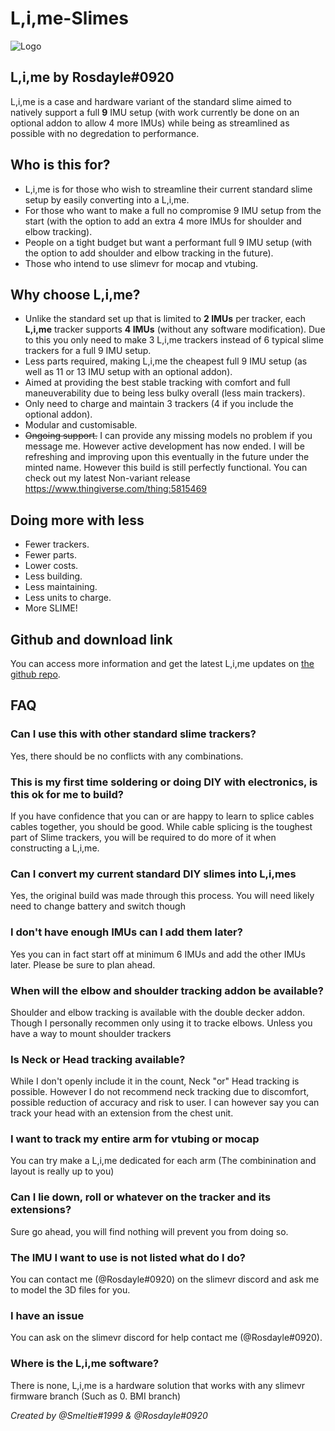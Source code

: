 # L,i,me-Slimes

![Logo](https://i.gyazo.com/7941d6748db107002712ad53378ea480.png)

## L,i,me by Rosdayle#0920
L,i,me is a case and hardware variant of the standard slime aimed to natively support a full **9** IMU setup (with work currently be done on an optional addon to allow 4 more IMUs) while being as streamlined as possible with no degredation to performance.


## Who is this for?
- L,i,me is for those who wish to streamline their current standard slime setup by easily converting into a L,i,me.
- For those who want to make a full no compromise 9 IMU setup from the start (with the option to add an extra 4 more IMUs for shoulder and elbow tracking).
- People on a tight budget but want a performant full 9 IMU setup (with the option to add shoulder and elbow tracking in the future).
- Those who intend to use slimevr for mocap and vtubing.

## Why choose L,i,me?
- Unlike the standard set up that is limited to **2 IMUs** per tracker, each **L,i,me** tracker supports **4 IMUs** (without any software modification). Due to this you only need to make 3 L,i,me trackers instead of 6 typical slime trackers for a full 9 IMU setup.
- Less parts required, making L,i,me the cheapest full 9 IMU setup (as well as 11 or 13 IMU setup with an optional addon).
- Aimed at providing the best stable tracking with comfort and full maneuverability due to being less bulky overall (less main trackers).
- Only need to charge and maintain 3 trackers (4 if you include the optional addon).
- Modular and customisable.
- ~~Ongoing support.~~ I can provide any missing models no problem if you message me. However active development has now ended. I will be refreshing and improving upon  this eventually in the future under the minted name. However this build is still perfectly functional. You can check out my latest Non-variant release https://www.thingiverse.com/thing:5815469

## Doing more with less
- Fewer trackers.
- Fewer parts.
- Lower costs.
- Less building.
- Less maintaining.
- Less units to charge.
- More SLIME!

## Github and download link
You can access more information and get the latest L,i,me updates on [the github repo](https://github.com/Rosdayle/L.i.me-Slimes).

## FAQ

### Can I use this with other standard slime trackers?
Yes, there should be no conflicts with any combinations.

### This is my first time soldering or doing DIY with electronics, is this ok for me to build?

If you have confidence that you can or are happy to learn to splice cables cables together, you should be good.
While cable splicing is the toughest part of Slime trackers, you will be required to do more of it when constructing a L,i,me.

### Can I convert my current standard DIY slimes into L,i,mes

Yes, the original build was made through this process. You will need likely need to change battery and switch though

### I don't have enough IMUs can I add them later?

Yes you can in fact start off at minimum 6 IMUs and add the other IMUs later. Please be sure to plan ahead.

### When will the elbow and shoulder tracking addon be available?

Shoulder and elbow tracking is available with the double decker addon. Though I personally recommen only using it to tracke elbows. Unless you have a way to mount shoulder trackers

### Is Neck or Head tracking available?

While I don't openly include it in the count, Neck "or" Head tracking is possible. However I do not recommend neck tracking due to discomfort, possible reduction of accuracy and risk to user. I can however say you can track your head with an extension from the chest unit.

### I want to track my entire arm for vtubing or mocap

You can try make a L,i,me dedicated for each arm (The combinination and layout is really up to you)

### Can I lie down, roll or whatever on the tracker and its extensions?

Sure go ahead, you will find nothing will prevent you from doing so.

### The IMU I want to use is not listed what do I do?

You can contact me (@Rosdayle#0920) on the slimevr discord and ask me to model the 3D files for you.

### I have an issue

You can ask on the slimevr discord for help contact me (@Rosdayle#0920).

### Where is the L,i,me software?

There is none, L,i,me is a hardware solution that works with any slimevr firmware branch (Such as 0. BMI branch)


*Created by @Smeltie#1999 & @Rosdayle#0920*
